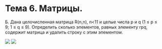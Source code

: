 # Тема 6. Матрицы. 

Б. Дана целочисленная матрица R(n,n), n<11 и целые числа p и q (1 ≤ p ≤ 9; 1 ≤ q ≤ 9). Определить сколько элементов, равных элементу rpq, содержит матрица и удалить строку с этим элементом.

![](http://dl1.joxi.net/drive/2016/04/12/0005/0189/340157/57/9d1ee92b88.jpg)
![](http://dl2.joxi.net/drive/2016/05/22/0007/2363/473403/03/f4c7a96a31.jpg)
